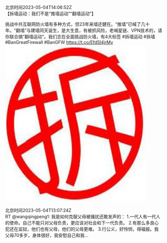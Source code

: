 北京时间2023-05-04T14:06:52Z<br>【拆墙运动：我们不是“推墙运动”“翻墙运动”】  

挑战中共互联网防火墙有多种方式，但23年来墙还健在。“推墙”已喊了几十年。“翻墙”与建墙同天诞生，是大生意，有被抓风险，老喊星链、VPN技术的，请你联合搞“翻墙运动”。我们志在全面挑战防火墙，有4大标签 #拆墙运动 #拆墙 #BanGreatFirewall #BanGFW https://t.co/EfdSI4jrMy<br><img src='/temp/image/2023/u-Month-5/1654004647064145922_0.jpg' width='450' height='500'><br><br>北京时间2023-05-04T13:07:24Z<br>RT @wangqingpeng1: 我是如何克服父母被骚扰还敢发声的：
1.一代人有一代人的使命。自己不能只对父母负责，更应该对社会和下一代负责。
2.有那么多良心犯还在监狱，他们也有父母，他们的父母更难。
3.行公义，好怜悯，得福报。我父母70多岁，身体很好，我安慰自己和我…<br><br><br>